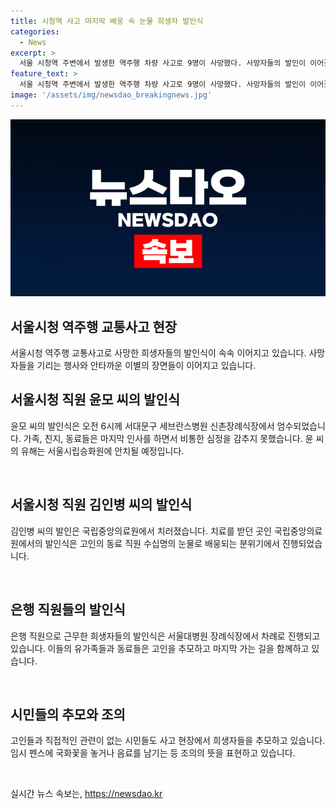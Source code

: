 ```yaml
---
title: 시청역 사고 마지막 배웅 속 눈물 희생자 발인식
categories:
  - News
excerpt: >
  서울 시청역 주변에서 발생한 역주행 차량 사고로 9명이 사망했다. 사망자들의 발인이 이어졌고, 가족과 동료들의 슬픔이 깊었다. 사고로 함께한 은행 직원들의 발인식이 엄수되며, 운구행렬을 따라 고인들을 마지막으로 보내는 모습이 안타까웠다. 사고와 직접적인 연관이 없는 시민들도 추모의 마음을 담아 국화꽃을 놓고 임시 펜스에 메시지를 전달했다. 사람들은 안타까운 일이었음에도 마음을 나누며 조용한 애도를 보였다.
feature_text: >
  서울 시청역 주변에서 발생한 역주행 차량 사고로 9명이 사망했다. 사망자들의 발인이 이어졌고, 가족과 동료들의 슬픔이 깊었다. 사고로 함께한 은행 직원들의 발인식이 엄수되며, 운구행렬을 따라 고인들을 마지막으로 보내는 모습이 안타까웠다. 사고와 직접적인 연관이 없는 시민들도 추모의 마음을 담아 국화꽃을 놓고 임시 펜스에 메시지를 전달했다. 사람들은 안타까운 일이었음에도 마음을 나누며 조용한 애도를 보였다.
image: '/assets/img/newsdao_breakingnews.jpg'
---
```


<p><img src="/assets/img/newsdao_breakingnews.jpg" alt="firstkoreanews 속보" /></p>

<h2 data-ke-size="size26">서울시청 역주행 교통사고 현장</h2>

<p data-ke-size="size16">서울시청 역주행 교통사고로 사망한 희생자들의 발인식이 속속 이어지고 있습니다. 사망자들을 기리는 행사와 안타까운 이별의 장면들이 이어지고 있습니다.</p>

<h2 data-ke-size="size26">서울시청 직원 윤모 씨의 발인식</h2>

<p data-ke-size="size16">윤모 씨의 발인식은 오전 6시께 서대문구 세브란스병원 신촌장례식장에서 엄수되었습니다. 가족, 친지, 동료들은 마지막 인사를 하면서 비통한 심정을 감추지 못했습니다. 윤 씨의 유해는 서울시립승화원에 안치될 예정입니다.</p>

<p data-ke-size="size16">&nbsp;</p>

<h2 data-ke-size="size26">서울시청 직원 김인병 씨의 발인식</h2>

<p data-ke-size="size16">김인병 씨의 발인은 국립중앙의료원에서 치러졌습니다. 치료를 받던 곳인 국립중앙의료원에서의 발인식은 고인의 동료 직원 수십명의 눈물로 배웅되는 분위기에서 진행되었습니다.</p>

<p data-ke-size="size16">&nbsp;</p>

<h2 data-ke-size="size26">은행 직원들의 발인식</h2>

<p data-ke-size="size16">은행 직원으로 근무한 희생자들의 발인식은 서울대병원 장례식장에서 차례로 진행되고 있습니다. 이들의 유가족들과 동료들은 고인을 추모하고 마지막 가는 길을 함께하고 있습니다.</p>

<p data-ke-size="size16">&nbsp;</p>

<h2 data-ke-size="size26">시민들의 추모와 조의</h2>

<p data-ke-size="size16">고인들과 직접적인 관련이 없는 시민들도 사고 현장에서 희생자들을 추모하고 있습니다. 임시 펜스에 국화꽃을 놓거나 음료를 남기는 등 조의의 뜻을 표현하고 있습니다.</p>

<p data-ke-size="size16">&nbsp;</p>
실시간 뉴스 속보는, <a href="https://newsdao.kr" rel="dofollow">https://newsdao.kr</a>


